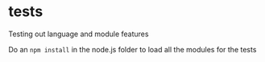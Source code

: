 tests
=====

Testing out language and module features

Do an `npm install` in the node.js folder to load all the modules for the tests
